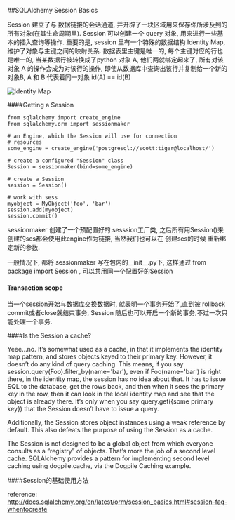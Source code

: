 ##SQLAlchemy Session Basics


Session 建立了与 数据链接的会话通道, 并开辟了一块区域用来保存你所涉及到的所有对象(在其生命周期里).  Session 可以创建一个 query 对象, 用来进行一些基本的插入查询等操作. 重要的是, session 里有一个特殊的数据结构 Identity Map, 维护了对象与主键之间的映射关系. 数据表里主键是唯一的, 每个主键对应的行也是唯一的, 当某数据行被转换成了python 对象 A, 他们两就绑定起来了, 所有对该对象 A 的操作会成为对该行的操作, 即使从数据库中查询出该行并复制给一个新的对象B, A 和 B 代表着同一对象 id(A) == id(B)

![Identity Map](http://martinfowler.com/eaaCatalog/idMapperSketch.gif) 

####Getting a Session

	from sqlalchemy import create_engine
	from sqlalchemy.orm import sessionmaker
	
	# an Engine, which the Session will use for connection
	# resources
	some_engine = create_engine('postgresql://scott:tiger@localhost/')
	
	# create a configured "Session" class
	Session = sessionmaker(bind=some_engine)
	
	# create a Session
	session = Session()
	
	# work with sess
	myobject = MyObject('foo', 'bar')
	session.add(myobject)
	session.commit()

sessionmaker 创建了一个预配置好的 sesssion工厂类, 之后所有用Session()来创建的ses都会使用此engine作为链接, 当然我们也可以在 创建ses的时候 重新绑定新的参数.


一般情况下, 都将 sessionmaker 写在包内的__init__.py下, 这样通过 from package import Session , 可以共用同一个配置好的Session

#### Transaction scope
当一个session开始与数据库交换数据时, 就表明一个事务开始了,直到被 rollback commit或者close就结束事务, Session 随后也可以开启一个新的事务,不过一次只能处理一个事务. 



####Is the Session a cache?

Yeee...no. It’s somewhat used as a cache, in that it implements the identity map pattern, and stores objects keyed to their primary key. However, it doesn’t do any kind of query caching. This means, if you say session.query(Foo).filter_by(name='bar'), even if Foo(name='bar') is right there, in the identity map, the session has no idea about that. It has to issue SQL to the database, get the rows back, and then when it sees the primary key in the row, then it can look in the local identity map and see that the object is already there. It’s only when you say query.get({some primary key}) that the Session doesn’t have to issue a query.

Additionally, the Session stores object instances using a weak reference by default. This also defeats the purpose of using the Session as a cache.

The Session is not designed to be a global object from which everyone consults as a “registry” of objects. That’s more the job of a second level cache. SQLAlchemy provides a pattern for implementing second level caching using dogpile.cache, via the Dogpile Caching example.

####Session的基础使用方法




reference:
http://docs.sqlalchemy.org/en/latest/orm/session_basics.html#session-faq-whentocreate
	

